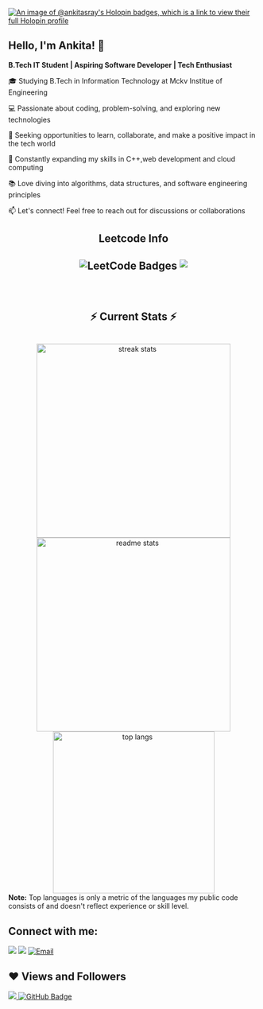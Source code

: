 [![An image of @ankitasray's Holopin badges, which is a link to view their full Holopin profile](https://holopin.me/ankitasray)](https://holopin.io/@ankitasray)

<h2>Hello, I'm Ankita! 👋</h2>

  **B.Tech IT Student | Aspiring Software Developer | Tech Enthusiast** 

🎓 Studying B.Tech in Information Technology at Mckv Institue of Engineering

💻 Passionate about coding, problem-solving, and exploring new technologies

🌟 Seeking opportunities to learn, collaborate, and make a positive impact in the tech world

🚀 Constantly expanding my skills in C++,web development and cloud computing

📚 Love diving into algorithms, data structures, and software engineering principles

📫 Let's connect! Feel free to reach out for discussions or collaborations

<h2 align="center">Leetcode Info<h2>  
<p align="center">
 <img src="https://leetcode-badge-showcase.vercel.app/api?username=ankita_sinharay&animated=true&&theme=dark" alt="LeetCode Badges"/>
 <img align=top flex-grow=1 src="https://leetcard.jacoblin.cool/ankita_sinharay?theme=dark&font=Nunito&ext=heatmap" />  
</p>
<br/>
  <h2 align="center">⚡ Current Stats ⚡</h2>
<br>
<div align=center>
  <img width=390 src="https://streak-stats.demolab.com/?user=ankitasray&count_private=true&theme=react&border_radius=10" alt="streak stats"/>
  <img width=390 src="https://github-readme-stats.vercel.app/api?username=ankitasray&show_icons=true&theme=react&rank_icon=github&border_radius=10" alt="readme stats" />
  <img width=325 align="center" src="https://github-readme-stats.vercel.app/api/top-langs/?username=ankitasray&hide=HTML&langs_count=8&layout=compact&theme=react&border_radius=10&size_weight=0.5&count_weight=0.5&exclude_repo=github-readme-stats" alt="top langs" />
</div>
  <b>Note:</b> Top languages is only a metric of the languages my public code consists of and doesn't reflect experience or skill level.

  <br/>


## Connect with me:
<p align="center">

<a href = "https://www.linkedin.com/in/ankita-sinha-ray/"><img src="https://img.icons8.com/fluent/48/000000/linkedin.png"/></a>
<a href = "https://twitter.com/sinharayAnkita"><img src="https://img.icons8.com/fluent/48/000000/twitter.png"/></a>
[![Email](https://img.icons8.com/fluent/48/000000/email.png)](mailto:ankitasinharay3@gmail.com)

</p>

## ❤ Views and Followers
<a href="https://github.com/Meghna-DAS/github-profile-views-counter">
    <img src="https://komarev.com/ghpvc/?username=ankitasray">
</a>
<a href="https://github.com/ankitasray?tab=followers"><img src="https://img.shields.io/github/followers/ankitasray?label=Followers&style=social" alt="GitHub Badge"></a>
